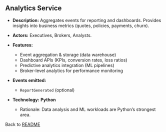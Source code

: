 ## Analytics Service

* **Description:**
  Aggregates events for reporting and dashboards. Provides insights into business metrics (quotes, policies, payments, churn).
* **Actors:** Executives, Brokers, Analysts.
* **Features:**

  * Event aggregation & storage (data warehouse)
  * Dashboard APIs (KPIs, conversion rates, loss ratios)
  * Predictive analytics integration (ML pipelines)
  * Broker-level analytics for performance monitoring
* **Events emitted:**

  * `ReportGenerated` (optional)
* **Technology:** **Python**

  * Rationale: Data analysis and ML workloads are Python’s strongest area.

Back to [README](/README.md)